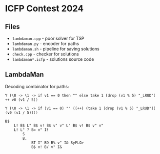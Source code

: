 # ICFP Contest 2024

## Files

- `lambdaman.cpp` - poor solver for TSP
- `lambdaman.py` - encoder for paths
- `lambdaman.sh` - pipeline for saving solutions
- `check.cpp` - checker for solutions
- `lambdaman*.icfp` - solutions source code

## LambdaMan

Decoding combinator for paths:

```
Y (\0 -> \1 -> if v1 == 0 then "" else take 1 (drop (v1 % 5) "_LRUD") ++ v0 (v1 / 5))

Y (\0 -> \1 -> if (v1 == 0) "" ((++) (take 1 (drop (v1 % 5) "_LRUD")) (v0 (v1 / 5))))

B$
    L! B$ L" B$ v! B$ v" v" L" B$ v! B$ v" v"
    L! L" ? B= v" I!
        S
        B.
            BT I" BD B% v" I& SyFLO>
            B$ v! B/ v" I&
```
